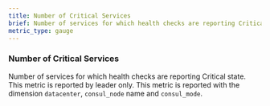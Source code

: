```yaml
---
title: Number of Critical Services
brief: Number of services for which health checks are reporting Critical state
metric_type: gauge
---
```

### Number of Critical Services
Number of services for which health checks are reporting Critical state. This metric is reported by leader only. This metric is reported with the dimension `datacenter`, `consul_node` name and `consul_mode`.